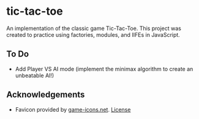 # tic-tac-toe
An implementation of the classic game Tic-Tac-Toe. This project was created to practice using factories, modules, and IIFEs in JavaScript. 
## To Do

- Add Player VS AI mode (implement the minimax algorithm to create an unbeatable AI!)

## Acknowledgements

- Favicon provided by [game-icons.net](https://game-icons.net/). [License](https://creativecommons.org/licenses/by/3.0/)

